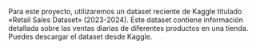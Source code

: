 Para este proyecto, utilizaremos un dataset reciente de Kaggle titulado «Retail Sales Dataset» (2023-2024). Este dataset contiene información detallada sobre las ventas diarias de diferentes productos en una tienda. Puedes descargar el dataset desde Kaggle.
